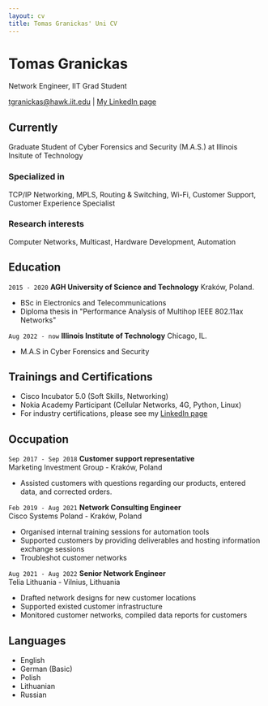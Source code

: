 ```yaml
---
layout: cv
title: Tomas Granickas' Uni CV
---
```

# Tomas Granickas
Network Engineer, IIT Grad Student

<div id="webaddress">
<a href="mailto:tgranickas@hawk.iit.edu">tgranickas@hawk.iit.edu</a>
| <a href="https://www.linkedin.com/in/tomas-granickas-02b422ba/">My LinkedIn page</a>
</div>

## Currently

Graduate Student of Cyber Forensics and Security (M.A.S.) at Illinois Insitute of Technology

### Specialized in

TCP/IP Networking, MPLS, Routing & Switching, Wi-Fi, Customer Support, Customer Experience Specialist


### Research interests

Computer Networks, Multicast, Hardware Development, Automation


## Education

`2015 - 2020`
__AGH University of Science and Technology__ Kraków, Poland.

- BSc in Electronics and Telecommunications
- Diploma thesis in "Performance Analysis of Multihop IEEE 802.11ax Networks"

`Aug 2022 - now`
__Illinois Institute of Technology__ Chicago, IL.

- M.A.S in Cyber Forensics and Security


<!--
## Certifications

`2018`
- Certified LabVIEW Associate Developer (CLAD) 

`2019` 
- Cisco Certified Network Associate (CCNA-R&S) 
- Cisco Certified Network Professional (CCNP-R&S)

`2020` 
- Cisco Certified Network Professional (CCNP-Enterprise) 

`2021`
- Cisco Certified DevNet Associate

`2022`
- NSE 4 Network Security Professional
-->


## Trainings and Certifications

- Cisco Incubator 5.0 (Soft Skills, Networking)  
- Nokia Academy Participant (Cellular Networks, 4G, Python, Linux)      
- For industry certifications, please see my [LinkedIn page](https://www.linkedin.com/in/tomas-granickas-02b422ba/)  


## Occupation

`Sep 2017 - Sep 2018`
__Customer support representative__   
Marketing Investment Group - Kraków, Poland  

- Assisted customers with questions regarding our products, entered data, and corrected orders.

`Feb 2019 - Aug 2021`
__Network Consulting Engineer__  
Cisco Systems Poland - Kraków, Poland  

- Organised internal training sessions for automation tools
- Supported customers by providing deliverables and hosting information exchange sessions
- Troubleshot customer networks

`Aug 2021 - Aug 2022`
__Senior Network Engineer__   
Telia Lithuania - Vilnius, Lithuania  

- Drafted network designs for new customer locations
- Supported existed customer infrastructure
- Monitored customer networks, compiled data reports for customers

## Languages


- English 
- German (Basic)
- Polish 
- Lithuanian
- Russian


<!-- ### Footer

Last updated: May 2013 -->


